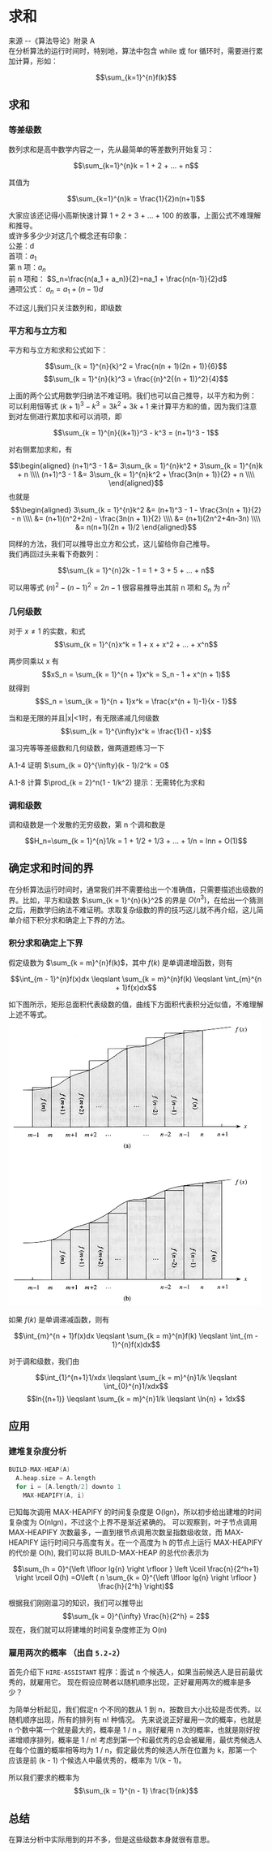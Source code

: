 # 求和

来源 --《算法导论》附录 A   
在分析算法的运行时间时，特别地，算法中包含 while 或 for 循环时，需要进行累加计算，形如：

$$\sum_{k=1}^{n}f(k)$$

## 求和

### 等差级数
数列求和是高中数学内容之一，先从最简单的等差数列开始复习：

$$\sum_{k=1}^{n}k = 1 + 2 + ... + n$$

其值为

$$\sum_{k=1}^{n}k = \frac{1}{2}n(n+1)$$

大家应该还记得小高斯快速计算 1 + 2 + 3 + ... + 100 的故事，上面公式不难理解和推导。  
或许多多少少对这几个概念还有印象：   
公差：d   
首项：$a_1$   
第 n 项：$a_n$   
前 n 项和： $S_n=\frac{n(a_1 + a_n)}{2}=na_1 + \frac{n(n-1)}{2}d$   
通项公式： $a_n = a_1 + (n - 1)d$

不过这儿我们只关注数列和，即级数

### 平方和与立方和
平方和与立方和求和公式如下：

$$\sum_{k = 1}^{n}{k}^2 = \frac{n(n + 1)(2n + 1)}{6}$$
$$\sum_{k = 1}^{n}{k}^3 = \frac{{n}^2{(n + 1)}^2}{4}$$

上面的两个公式用数学归纳法不难证明。我们也可以自己推导，以平方和为例：   
可以利用恒等式 $(k+1)^3 - k^3 = 3k^2 + 3k + 1$ 来计算平方和的值，因为我们注意到对左侧进行累加求和可以消项，即

$$\sum_{k = 1}^{n}{(k+1)}^3 - k^3 = (n+1)^3 - 1$$

对右侧累加求和，有

$$\begin{aligned}
(n+1)^3 - 1 &= 3\sum_{k = 1}^{n}k^2 + 3\sum_{k = 1}^{n}k + n \\\\
(n+1)^3 - 1 &= 3\sum_{k = 1}^{n}k^2 + \frac{3n(n + 1)}{2} + n \\\\
\end{aligned}$$
也就是
$$\begin{aligned}
3\sum_{k = 1}^{n}k^2 &= (n+1)^3 - 1 - \frac{3n(n + 1)}{2} - n \\\\
                    &= (n+1)(n^2+2n) - \frac{3n(n + 1)}{2} \\\\
                    &= (n+1)(2n^2+4n-3n) \\\\
                    &= n(n+1)(2n + 1)/2
\end{aligned}$$

同样的方法，我们可以推导出立方和公式，这儿留给你自己推导。  
我们再回过头来看下奇数列：

$$\sum_{k = 1}^{n}2k - 1 = 1 + 3 + 5 + ... + n$$

可以用等式 $(n)^2-(n - 1)^2 = 2n-1$ 很容易推导出其前 n 项和 $S_n$ 为 $n^2$

### 几何级数
对于 $x\neq 1$ 的实数，和式
$$\sum_{k = 1}^{n}x^k = 1 + x + x^2 + ... + x^n$$

两步同乘以 x 有
$$xS_n = \sum_{k = 1}^{n + 1}x^k = S_n - 1 + x^(n + 1)$$
就得到
$$S_n = \sum_{k = 1}^{n + 1}x^k = \frac{x^(n + 1)-1}{x - 1}$$

当和是无限的并且|x|<1时，有无限递减几何级数
$$\sum_{k = 1}^{\infty}x^k = \frac{1}{1 - x}$$

温习完等等差级数和几何级数，做两道题练习一下

A.1-4 证明 $\sum_{k = 0}^{\infty}(k - 1)/2^k = 0$

A.1-8 计算 $\prod_{k = 2}^n(1 - 1/k^2) 提示：无需转化为求和

### 调和级数
调和级数是一个发散的无穷级数，第 n 个调和数是

$$H_n=\sum_{k = 1}^{n}1/k = 1 + 1/2 + 1/3 + ... + 1/n = lnn + O(1)$$

## 确定求和时间的界
在分析算法运行时间时，通常我们并不需要给出一个准确值，只需要描述出级数的界。比如，平方和级数 $\sum_{k = 1}^{n}{k}^2$ 的界是 $O(n^3)$，在给出一个猜测之后，用数学归纳法不难证明。求取复杂级数的界的技巧这儿就不再介绍，这儿简单介绍下积分求和确定上下界的方法。

### 积分求和确定上下界

假定级数为 $\sum_{k = m}^{n}f(k)$，其中 $f(k)$ 是单调递增函数，则有

$$\int_{m - 1}^{n}f(x)dx \leqslant \sum_{k = m}^{n}f(k) \leqslant \int_{m}^{n + 1}f(x)dx$$

如下图所示，矩形总面积代表级数的值，曲线下方面积代表积分近似值，不难理解上述不等式。   
![积分求和](./clrs-integral.gif)


如果 $f(k)$ 是单调递减函数，则有

$$\int_{m}^{n + 1}f(x)dx \leqslant \sum_{k = m}^{n}f(k) \leqslant \int_{m - 1}^{n}f(x)dx$$


对于调和级数，我们由

$$\int_{1}^{n+1}1/xdx \leqslant \sum_{k = m}^{n}1/k \leqslant \int_{0}^{n}1/xdx$$
$$ln{(n+1)} \leqslant \sum_{k = m}^{n}1/k \leqslant \ln{n} + 1dx$$


## 应用

### 建堆复杂度分析

```cpp
BUILD-MAX-HEAP(A)
  A.heap.size = A.length
  for i = [A.length/2] downto 1
    MAX-HEAPIFY(A, i)      
```

已知每次调用 MAX-HEAPIFY 的时间复杂度是 O(lgn)，所以初步给出建堆的时间复杂度为 O(nlgn)，不过这个上界不是渐近紧确的。
可以观察到，叶子节点调用 MAX-HEAPIFY 次数最多，一直到根节点调用次数呈指数级收敛，而 MAX-HEAPIFY 运行时间只与高度有关。在一个高度为 h 的节点上运行 MAX-HEAPIFY 的代价是 O(h), 我们可以将 BUILD-MAX-HEAP 的总代价表示为

 $$\sum_{h = 0}^{\left \lfloor lg{n} \right \rfloor } \left \lceil \frac{n}{2^h+1} \right \rceil O(h)
 =O\left ( n \sum_{k = 0}^{\left \lfloor lg{n} \right \rfloor } \frac{h}{2^h} \right)$$

根据我们刚刚温习的知识，我们可以推导出 $$\sum_{k = 0}^{\infty} \frac{h}{2^h} = 2$$
现在，我们就可以将建堆的时间复杂度修正为 O(n)

### 雇用两次的概率 （出自 `5.2-2`）
首先介绍下 `HIRE-ASSISTANT` 程序：面试 n 个候选人，如果当前候选人是目前最优秀的，就雇用它。
现在假设应聘者以随机顺序出现，正好雇用两次的概率是多少？

为简单分析起见，我们假定n 个不同的数从 1 到 n，按数目大小比较是否优秀。以随机顺序出现，所有的排列有 n! 种情况。
先来说说正好雇用一次的概率，也就是 n 个数中第一个就是最大的，概率是 1 / n 。刚好雇用 n 次的概率，也就是刚好按递增顺序排列，概率是 1 / n!
考虑到第一个和最优秀的总会被雇用，最优秀候选人在每个位置的概率相等均为 1 / n，假定最优秀的候选人所在位置为 k，那第一个应该是前 (k - 1) 个候选人中最优秀的，概率为 1/(k - 1)。

所以我们要求的概率为
$$\sum_{k = 1}^{n - 1} \frac{1}{nk}$$

## 总结
在算法分析中实际用到的并不多，但是这些级数本身就很有意思。



